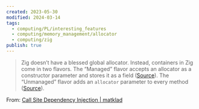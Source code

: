 ```yaml
---
created: 2023-05-30
modified: 2024-03-14
tags:
  - computing/PL/interesting_features
  - computing/memory_management/allocator
  - computing/zig
publish: true
---
```

> Zig doesn’t have a blessed global allocator. Instead, containers in Zig come in two flavors. The “Managed” flavor accepts an allocator as a constructor parameter and stores it as a field ([Source](https://github.com/ziglang/zig/blob/1590ed9d6aea95e5a21e3455e8edba4cdb374f2c/lib/std/array_list.zig#L36-L43)). The “Unmanaged” flavor adds an `allocator` parameter to every method ([Source](https://github.com/ziglang/zig/blob/1590ed9d6aea95e5a21e3455e8edba4cdb374f2c/lib/std/array_list.zig#L436-L440)).

From: [Call Site Dependency Injection | matklad](https://matklad.github.io/2020/12/28/csdi.html#Per-Container-Allocators)